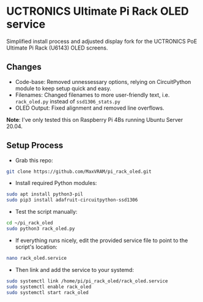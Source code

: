 # UCTRONICS Ultimate Pi Rack OLED service
Simplified install process and adjusted display fork for the UCTRONICS PoE Ultimate Pi Rack (U6143) OLED screens.

## Changes
- Code-base: Removed unnessessary options, relying on CircuitPython module to keep setup quick and easy.
- Filenames: Changed filenames to more user-friendly text, i.e. `rack_oled.py` instead of `ssd1306_stats.py` 
- OLED Output: Fixed alignment and removed line overflows.

**Note**: I've only tested this on Raspberry Pi 4Bs running Ubuntu Server 20.04.

## Setup Process

- Grab this repo:
```bash
git clone https://github.com/MaxVRAM/pi_rack_oled.git
```

- Install required Python modules:
```bash
sudo apt install python3-pil
sudo pip3 install adafruit-circuitpython-ssd1306
```

- Test the script manually: 
```bash 
cd ~/pi_rack_oled
sudo python3 rack_oled.py
```

- If everything runs nicely, edit the provided service file to point to the script's location:
```bash
nano rack_oled.service
```

- Then link and add the service to your systemd:
```bash
sudo systemctl link /home/pi/pi_rack_oled/rack_oled.service
sudo systemctl enable rack_oled
sudo systemctl start rack_oled
```










